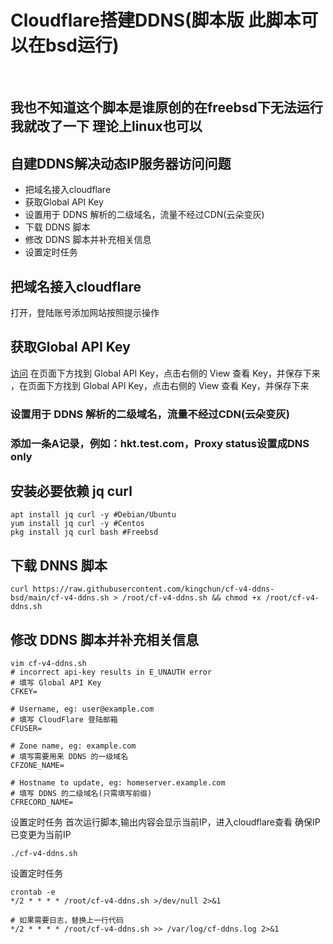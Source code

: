 # Cloudflare搭建DDNS(脚本版 此脚本可以在bsd运行)

​
## 我也不知道这个脚本是谁原创的在freebsd下无法运行我就改了一下 理论上linux也可以

## 自建DDNS解决动态IP服务器访问问题
* 把域名接入cloudflare
* 获取Global API Key
* 设置用于 DDNS 解析的二级域名，流量不经过CDN(云朵变灰)
* 下载 DDNS 脚本
* 修改 DDNS 脚本并补充相关信息
* 设置定时任务
## 把域名接入cloudflare
打开，登陆账号添加网站按照提示操作
## 获取Global API Key
[访问](https://dash.cloudflare.com/profile) 在页面下方找到 Global API Key，点击右侧的 View 查看 Key，并保存下来 ，在页面下方找到 Global API Key，点击右侧的 View 查看 Key，并保存下来 

### 设置用于 DDNS 解析的二级域名，流量不经过CDN(云朵变灰)
### 添加一条A记录，例如：hkt.test.com，Proxy status设置成DNS only 

## 安装必要依赖 jq curl
```
apt install jq curl -y #Debian/Ubuntu 
yum install jq curl -y #Centos
pkg install jq curl bash #Freebsd
```

## 下载 DNNS 脚本
```
curl https://raw.githubusercontent.com/kingchun/cf-v4-ddns-bsd/main/cf-v4-ddns.sh > /root/cf-v4-ddns.sh && chmod +x /root/cf-v4-ddns.sh
```
## 修改 DDNS 脚本并补充相关信息
```
vim cf-v4-ddns.sh
# incorrect api-key results in E_UNAUTH error
# 填写 Global API Key
CFKEY=
​
# Username, eg: user@example.com
# 填写 CloudFlare 登陆邮箱
CFUSER=
​
# Zone name, eg: example.com
# 填写需要用来 DDNS 的一级域名
CFZONE_NAME=
​
# Hostname to update, eg: homeserver.example.com
# 填写 DDNS 的二级域名(只需填写前缀)
CFRECORD_NAME=
```
设置定时任务
首次运行脚本,输出内容会显示当前IP，进入cloudflare查看 确保IP已变更为当前IP
```
./cf-v4-ddns.sh
```
设置定时任务
```
crontab -e
*/2 * * * * /root/cf-v4-ddns.sh >/dev/null 2>&1
​
# 如果需要日志，替换上一行代码
*/2 * * * * /root/cf-v4-ddns.sh >> /var/log/cf-ddns.log 2>&1
```